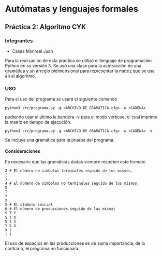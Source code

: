# Autómatas y lenguajes formales
## Práctica 2: Algoritmo CYK

### Integrantes
- Casas Monreal Juan

Para la realización de esta práctica se utilizó el lenguaje de programación 
Python en su versión 3.
Se usó una clase para la asbtracción de una gramática y un arreglo 
bidimensional para representar la matriz que se usa en el algoritmo.

### USO
Para el uso del programa se usará el siguiente comando
	
	python3 src/programa.py -g <ARCHIVO DE GRAMÁTICA.cfg> -w <CADENA>

pudiendo usar al último la bandera -v para el modo verbose, el cual imprime la
matriz en tiempo de ejecución.
	
	python3 src/programa.py -g <ARCHIVO DE GRAMÁTICA.cfg> -w <CADENA> -v

Se incluye una gramática para la prueba del programa.

#### Consideraciones
Es necesario que las gramáticas dadas siempre respeten este formato

	2 # El número de símbolos terminales seguido de los mismos.
	(
	)
	4 # El número de símbolos no terminales seguido de los mismos.
	S
	T
	Y
	X
	S # El símbolo inicial
	6 # El número de producciones seguido de las mismas
	S T Y
	S T X
	S S S
	Y S X
	X )
	T (
El uso de espacios en las producciones es de suma importancia, de lo
contrario, el programa no funcionará.